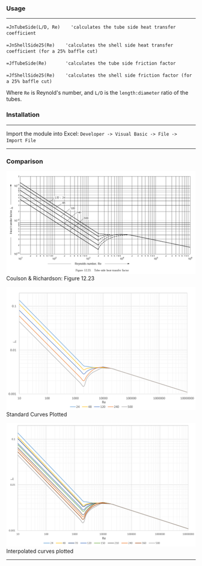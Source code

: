 ### Usage
---
```vbnet
=JnTubeSide(L/D, Re)	'calculates the tube side heat transfer coefficient

=JnShellSide25(Re)	  'calculates the shell side heat transfer coefficient (for a 25% baffle cut)

=JfTubeSide(Re)       'calculates the tube side friction factor

=JfShellSide25(Re)    'calculates the shell side friction factor (for a 25% baffle cut)
```
Where `Re` is Reynold's number, and `L/D` is the `length:diameter` ratio of the tubes.

### Installation
---
Import the module into Excel: `Developer -> Visual Basic -> File -> Import File`

---
### Comparison

![Coulson & Richardson: Figure 12.23](images/candr.png)
Coulson & Richardson: Figure 12.23

![Example](images/example.png)
Standard Curves Plotted

![Interpolation Example](images/interpolation.png)
Interpolated curves plotted

---
